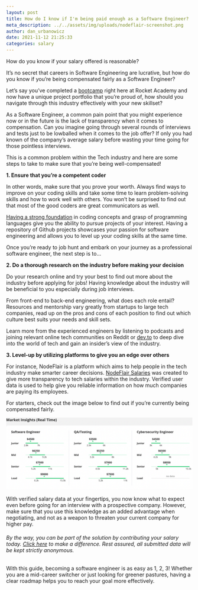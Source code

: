 ```yaml
---
layout: post
title: How do I know if I'm being paid enough as a Software Engineer?
meta_description: ../../assets/img/uploads/nodeflair-screenshot.png
author: dan_urbanowicz
date: 2021-11-12 21:25:33
categories: salary
---
```

How do you know if your salary offered is reasonable? 

It’s no secret that careers in Software Engineering are lucrative, but how do you know if you’re being compensated fairly as a Software Engineer?

Let’s say you’ve completed a [bootcamp](https://www.rocketacademy.co/courses/bootcamp) right here at Rocket Academy and now have a unique project portfolio that you’re proud of, how should you navigate through this industry effectively with your new skillset?

As a Software Engineer, a common pain point that you might experience now or in the future is the lack of transparency when it comes to compensation. Can you imagine going through several rounds of interviews and tests just to be lowballed when it comes to the job offer? If only you had known of the company’s average salary before wasting your time going for those pointless interviews.

This is a common problem within the Tech industry and here are some steps to take to make sure that you’re being well-compensated!

**1. Ensure that you’re a competent coder**

In other words, make sure that you prove your worth. Always find ways to improve on your coding skills and take some time to learn problem-solving skills and how to work well with others. You won’t be surprised to find out that most of the good coders are great communicators as well. 

[Having a strong foundation](https://www.rocketacademy.co/courses/basics) in coding concepts and grasp of programming languages give you the ability to pursue projects of your interest. Having a repository of Github projects showcases your passion for software engineering and allows you to level up your coding skills at the same time. 

Once you’re ready to job hunt and embark on your journey as a professional software engineer, the next step is to... 

**2. Do a thorough research on the industry before making your decision** 

Do your research online and try your best to find out more about the industry before applying for jobs! Having knowledge about the industry will be beneficial to you especially during job interviews.

From front-end to back-end engineering, what does each role entail? Resources and mentorship vary greatly from startups to large tech companies, read up on the pros and cons of each position to find out which culture best suits your needs and skill sets. 

Learn more from the experienced engineers by listening to podcasts and joining relevant online tech communities on Reddit or [dev.to](http://dev.to) to deep dive into the world of tech and gain an insider’s view of the industry. 

**3. Level-up by utilizing platforms to give you an edge over others**

For instance, NodeFlair is a platform which aims to help people in the tech industry make smarter career decisions. [NodeFlair Salaries](https://www.nodeflair.com/salaries?utm_source=rocketreach&utm_medium=content&utm_campaign=rr_article_softwareengineer) was created to give more transparency to tech salaries within the industry. Verified user data is used to help give you reliable information on how much companies are paying its employees.

For starters, check out the image below to find out if you’re currently being compensated fairly.

[![](/assets/img/uploads/nodeflair-screenshot.png)](https://www.nodeflair.com/salaries?utm_source=rocketreach&utm_medium=content&utm_campaign=rr_article_softwareengineer)


With verified salary data at your fingertips, you now know what to expect even before going for an interview with a prospective company. However, make sure that you use this knowledge as an added advantage when negotiating, and not as a weapon to threaten your current company for higher pay.

###### By the way, you can be part of the solution by contributing your salary today. [Click here](https://www.nodeflair.com/salaries/addsalary?utm_source=rocketreach&utm_medium=content&utm_campaign=rr_article_softwareengineer) to make a difference. Rest assured, all submitted data will be kept strictly anonymous. 

With this guide, becoming a software engineer is as easy as 1, 2, 3! Whether you are a mid-career switcher or just looking for greener pastures, having a clear roadmap helps you to reach your goal more effectively.